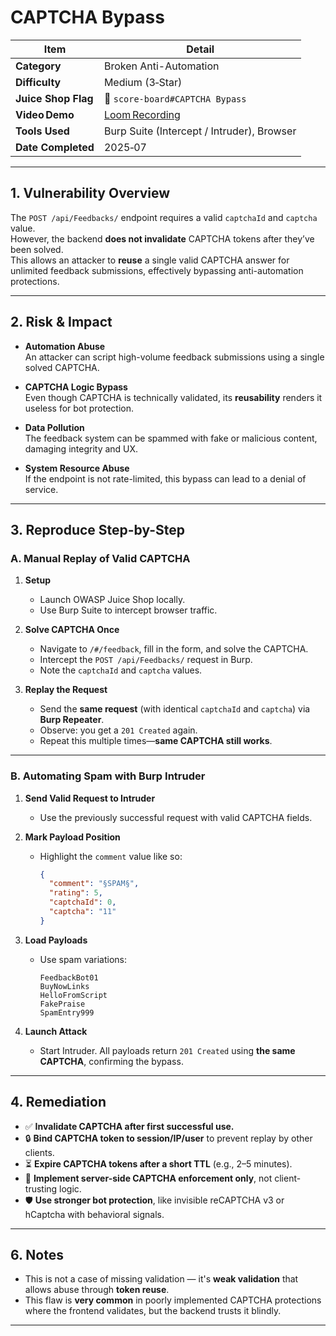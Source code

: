 # CAPTCHA Bypass 

| Item                | Detail                                                                 |
|---------------------|------------------------------------------------------------------------|
| **Category**        | Broken Anti-Automation                                                 |
| **Difficulty**      | Medium (3‑Star)                                                         |
| **Juice Shop Flag** | 🎯 `score-board#CAPTCHA Bypass`                                        |
| **Video Demo** | [Loom Recording](https://www.loom.com/share/61e8371a3ed447cc9ed6270ffead11cd?sid=a9cb9be7-d181-4765-9c18-745fcd1b1047) |
| **Tools Used**      | Burp Suite (Intercept / Intruder), Browser                  |
| **Date Completed**  | 2025‑07                                                                 |

---

## 1. Vulnerability Overview

The `POST /api/Feedbacks/` endpoint requires a valid `captchaId` and `captcha` value.  
However, the backend **does not invalidate** CAPTCHA tokens after they’ve been solved.  
This allows an attacker to **reuse** a single valid CAPTCHA answer for unlimited feedback submissions, effectively bypassing anti-automation protections.

---

## 2. Risk & Impact

- **Automation Abuse**  
  An attacker can script high-volume feedback submissions using a single solved CAPTCHA.

- **CAPTCHA Logic Bypass**  
  Even though CAPTCHA is technically validated, its **reusability** renders it useless for bot protection.

- **Data Pollution**  
  The feedback system can be spammed with fake or malicious content, damaging integrity and UX.

- **System Resource Abuse**  
  If the endpoint is not rate-limited, this bypass can lead to a denial of service.

---

## 3. Reproduce Step-by-Step

### A. Manual Replay of Valid CAPTCHA

1. **Setup**
   - Launch OWASP Juice Shop locally.
   - Use Burp Suite to intercept browser traffic.

2. **Solve CAPTCHA Once**
   - Navigate to `/#/feedback`, fill in the form, and solve the CAPTCHA.
   - Intercept the `POST /api/Feedbacks/` request in Burp.
   - Note the `captchaId` and `captcha` values.

3. **Replay the Request**
   - Send the **same request** (with identical `captchaId` and `captcha`) via **Burp Repeater**.
   - Observe: you get a `201 Created` again.
   - Repeat this multiple times—**same CAPTCHA still works**.

---

### B. Automating Spam with Burp Intruder

1. **Send Valid Request to Intruder**
   - Use the previously successful request with valid CAPTCHA fields.

2. **Mark Payload Position**
   - Highlight the `comment` value like so:
     ```json
     {
       "comment": "§SPAM§",
       "rating": 5,
       "captchaId": 0,
       "captcha": "11"
     }
     ```

3. **Load Payloads**
   - Use spam variations:
     ```
     FeedbackBot01
     BuyNowLinks
     HelloFromScript
     FakePraise
     SpamEntry999
     ```

4. **Launch Attack**
   - Start Intruder. All payloads return `201 Created` using **the same CAPTCHA**, confirming the bypass.

---

## 4. Remediation

- ✅ **Invalidate CAPTCHA after first successful use.**
- 🔒 **Bind CAPTCHA token to session/IP/user** to prevent replay by other clients.
- ⏳ **Expire CAPTCHA tokens after a short TTL** (e.g., 2–5 minutes).
- 🧠 **Implement server-side CAPTCHA enforcement only**, not client-trusting logic.
- 🛡️ **Use stronger bot protection**, like invisible reCAPTCHA v3 or hCaptcha with behavioral signals.

---

## 6. Notes

- This is not a case of missing validation — it's **weak validation** that allows abuse through **token reuse**.
- This flaw is **very common** in poorly implemented CAPTCHA protections where the frontend validates, but the backend trusts it blindly.

---
